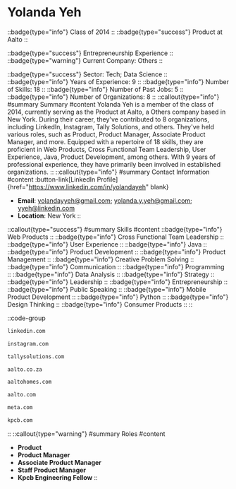 # Yolanda Yeh
::badge{type="info"}
Class of 2014
::
::badge{type="success"}
Product at Aalto
::

::badge{type="success"}
Entrepreneurship Experience
::
::badge{type="warning"}
Current Company: Others
::

::badge{type="success"}
Sector: Tech; Data Science
::
::badge{type="info"}
Years of Experience: 9
::
::badge{type="info"}
Number of Skills: 18
::
::badge{type="info"}
Number of Past Jobs: 5
::
::badge{type="info"}
Number of Organizations: 8
::
::callout{type="info"}
#summary
Summary
#content
Yolanda Yeh is a member of the class of 2014, currently serving as the Product at Aalto, a Others company based in New York. During their career, they've contributed to 8 organizations, including LinkedIn, Instagram, Tally Solutions, and others. They've held various roles, such as Product, Product Manager, Associate Product Manager, and more. Equipped with a repertoire of 18 skills, they are proficient in Web Products, Cross Functional Team Leadership, User Experience, Java, Product Development, among others.  With 9 years of professional experience, they have primarily been involved in established organizations.
::
::callout{type="info"}
#summary
Contact Information
#content
:button-link[LinkedIn Profile]{href="https://www.linkedin.com/in/yolandayeh" blank}
- **Email**: yolandayyeh@gmail.com; yolanda.y.yeh@gmail.com; yyeh@linkedin.com
- **Location**: New York
::

::callout{type="success"}
#summary
Skills
#content
::badge{type="info"}
Web Products
::
::badge{type="info"}
Cross Functional Team Leadership
::
::badge{type="info"}
User Experience
::
::badge{type="info"}
Java
::
::badge{type="info"}
Product Development
::
::badge{type="info"}
Product Management
::
::badge{type="info"}
Creative Problem Solving
::
::badge{type="info"}
Communication
::
::badge{type="info"}
Programming
::
::badge{type="info"}
Data Analysis
::
::badge{type="info"}
Strategy
::
::badge{type="info"}
Leadership
::
::badge{type="info"}
Entrepreneurship
::
::badge{type="info"}
Public Speaking
::
::badge{type="info"}
Mobile Product Development
::
::badge{type="info"}
Python
::
::badge{type="info"}
Design Thinking
::
::badge{type="info"}
Consumer Products
::
::

::code-group
```bash [LinkedIn]
linkedin.com
```
```bash [Instagram]
instagram.com
```
```bash [Tally Solutions]
tallysolutions.com
```
```bash [Aalto]
aalto.co.za
```
```bash [Aalto Homes]
aaltohomes.com
```
```bash [Aalto]
aalto.com
```
```bash [Meta]
meta.com
```
```bash [Kleiner Perkins Caufield & Byers]
kpcb.com
```
::
::callout{type="warning"}
#summary
Roles
#content
- **Product**
- **Product Manager**
- **Associate Product Manager**
- **Staff Product Manager**
- **Kpcb Engineering Fellow**
::

